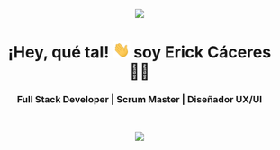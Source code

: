 

<p align="center">
  <img src="https://github.com/user-attachments/assets/db3b59a9-20ba-4f8a-9384-20cdf51a44ce" width="250px" />
</p>


<h1 align="center">¡Hey, qué tal! <img src="https://raw.githubusercontent.com/ABSphreak/ABSphreak/master/gifs/Hi.gif" width="30px"> soy Erick Cáceres 👨‍💻</h1>
<h3 align="center">Full Stack Developer | Scrum Master | Diseñador UX/UI</h3>

<br>


<p align="center">
  <a href="https://skillicons.dev">
    <img src="https://skillicons.dev/icons?i=html,css,bootstrap,figma,ps,js,cs,dotnet,mysql,git,github,azure,vscode,visualstudio,discord" />
    
  
</p>


<!--
**erickwc/erickwc** is a ✨ _special_ ✨ repository because its `README.md` (this file) appears on your GitHub profile.

Here are some ideas to get you started:

- 🔭 I’m currently working on ...
- 🌱 I’m currently learning ...
- 👯 I’m looking to collaborate on ...
- 🤔 I’m looking for help with ...
- 💬 Ask me about ...
- 📫 How to reach me: ...
- 😄 Pronouns: ...
- ⚡ Fun fact: ...
-->
